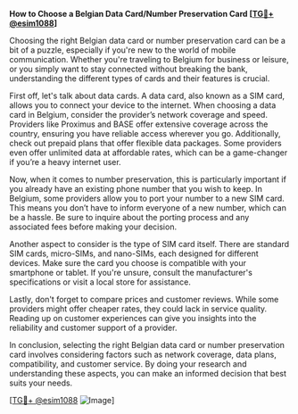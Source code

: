 **How to Choose a Belgian Data Card/Number Preservation Card [[TG💪+ @esim1088](https://t.me/s/esim1088)]**

Choosing the right Belgian data card or number preservation card can be a bit of a puzzle, especially if you're new to the world of mobile communication. Whether you're traveling to Belgium for business or leisure, or you simply want to stay connected without breaking the bank, understanding the different types of cards and their features is crucial.

First off, let's talk about data cards. A data card, also known as a SIM card, allows you to connect your device to the internet. When choosing a data card in Belgium, consider the provider’s network coverage and speed. Providers like Proximus and BASE offer extensive coverage across the country, ensuring you have reliable access wherever you go. Additionally, check out prepaid plans that offer flexible data packages. Some providers even offer unlimited data at affordable rates, which can be a game-changer if you’re a heavy internet user.

Now, when it comes to number preservation, this is particularly important if you already have an existing phone number that you wish to keep. In Belgium, some providers allow you to port your number to a new SIM card. This means you don’t have to inform everyone of a new number, which can be a hassle. Be sure to inquire about the porting process and any associated fees before making your decision.

Another aspect to consider is the type of SIM card itself. There are standard SIM cards, micro-SIMs, and nano-SIMs, each designed for different devices. Make sure the card you choose is compatible with your smartphone or tablet. If you're unsure, consult the manufacturer's specifications or visit a local store for assistance.

Lastly, don't forget to compare prices and customer reviews. While some providers might offer cheaper rates, they could lack in service quality. Reading up on customer experiences can give you insights into the reliability and customer support of a provider.

In conclusion, selecting the right Belgian data card or number preservation card involves considering factors such as network coverage, data plans, compatibility, and customer service. By doing your research and understanding these aspects, you can make an informed decision that best suits your needs.

[[TG💪+ @esim1088](https://t.me/s/esim1088) ![Image](https://i.postimg.cc/Y0z9fWf4/image.png)]